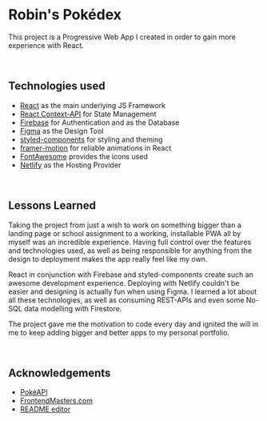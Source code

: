 # Robin's Pokédex

This project is a Progressive Web App I created in order to gain more experience with React.

</br>

## Technologies used

- [React](https://reactjs.org/) as the main underlying JS Framework
- [React Context-API](https://reactjs.org/docs/context.html) for State Management
- [Firebase](https://firebase.google.com/) for Authentication and as the Database
- [Figma](https://www.figma.com/) as the Design Tool
- [styled-components](https://styled-components.com/) for styling and theming
- [framer-motion](https://www.framer.com/motion/) for reliable animations in React
- [FontAwesome](https://fontawesome.com/) provides the icons used
- [Netlify](https://www.netlify.com/) as the Hosting Provider

</br>

## Lessons Learned

Taking the project from just a wish to work on something bigger than a landing page or school assignment to a working, installable PWA all by myself was an incredible experience.
Having full control over the features and technologies used, as well as being responsible for anything from the design to deployment makes the app really feel like my own.

React in conjunction with Firebase and styled-components create such an awesome development experience. Deploying with Netlify couldn't be easier and designing is actually fun when using Figma.
I learned a lot about all these technologies, as well as consuming REST-APIs and even some No-SQL data modelling with Firestore.

The project gave me the motivation to code every day and ignited the will in me to keep adding bigger and better apps to my personal portfolio.

</br>

## Acknowledgements

- [PokéAPI](https://pokeapi.co/)
- [FrontendMasters.com](https://frontendmasters.com/)
- [README editor](https://readme.so)
